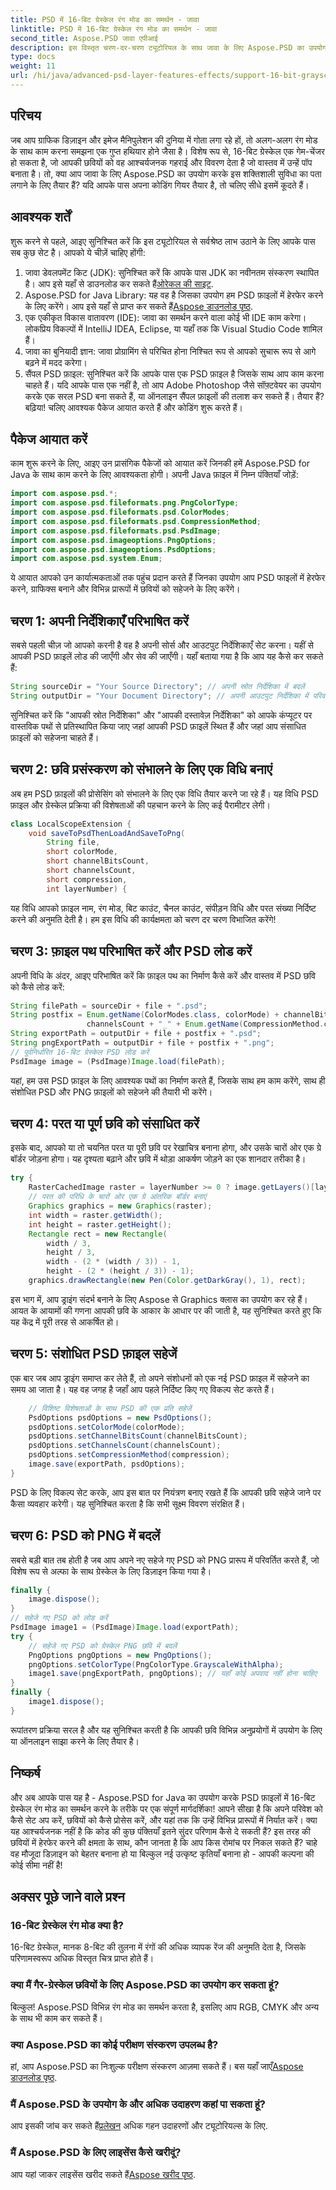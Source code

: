 ```yaml
---
title: PSD में 16-बिट ग्रेस्केल रंग मोड का समर्थन - जावा
linktitle: PSD में 16-बिट ग्रेस्केल रंग मोड का समर्थन - जावा
second_title: Aspose.PSD जावा एपीआई
description: इस विस्तृत चरण-दर-चरण ट्यूटोरियल के साथ जावा के लिए Aspose.PSD का उपयोग करके PSD फ़ाइलों में 16-बिट ग्रेस्केल रंग मोड को लागू करना सीखें।
type: docs
weight: 11
url: /hi/java/advanced-psd-layer-features-effects/support-16-bit-grayscale-color-mode-psd/
---
```

## परिचय
जब आप ग्राफिक डिज़ाइन और इमेज मैनिपुलेशन की दुनिया में गोता लगा रहे हों, तो अलग-अलग रंग मोड के साथ काम करना समझना एक गुप्त हथियार होने जैसा है। विशेष रूप से, 16-बिट ग्रेस्केल एक गेम-चेंजर हो सकता है, जो आपकी छवियों को वह आश्चर्यजनक गहराई और विवरण देता है जो वास्तव में उन्हें पॉप बनाता है। तो, क्या आप जावा के लिए Aspose.PSD का उपयोग करके इस शक्तिशाली सुविधा का पता लगाने के लिए तैयार हैं? यदि आपके पास अपना कोडिंग गियर तैयार है, तो चलिए सीधे इसमें कूदते हैं।
## आवश्यक शर्तें
शुरू करने से पहले, आइए सुनिश्चित करें कि इस ट्यूटोरियल से सर्वश्रेष्ठ लाभ उठाने के लिए आपके पास सब कुछ सेट है। आपको ये चीज़ें चाहिए होंगी:
1. जावा डेवलपमेंट किट (JDK): सुनिश्चित करें कि आपके पास JDK का नवीनतम संस्करण स्थापित है। आप इसे यहाँ से डाउनलोड कर सकते हैं[ओरेकल की साइट](https://www.oracle.com/java/technologies/javase-jdk11-downloads.html).
2.  Aspose.PSD for Java Library: यह वह है जिसका उपयोग हम PSD फ़ाइलों में हेरफेर करने के लिए करेंगे। आप इसे यहाँ से प्राप्त कर सकते हैं[Aspose डाउनलोड पृष्ठ](https://releases.aspose.com/psd/java/).
3. एक एकीकृत विकास वातावरण (IDE): जावा का समर्थन करने वाला कोई भी IDE काम करेगा। लोकप्रिय विकल्पों में IntelliJ IDEA, Eclipse, या यहाँ तक कि Visual Studio Code शामिल हैं।
4. जावा का बुनियादी ज्ञान: जावा प्रोग्रामिंग से परिचित होना निश्चित रूप से आपको सुचारू रूप से आगे बढ़ने में मदद करेगा।
5. सैंपल PSD फ़ाइल: सुनिश्चित करें कि आपके पास एक PSD फ़ाइल है जिसके साथ आप काम करना चाहते हैं। यदि आपके पास एक नहीं है, तो आप Adobe Photoshop जैसे सॉफ़्टवेयर का उपयोग करके एक सरल PSD बना सकते हैं, या ऑनलाइन सैंपल फ़ाइलों की तलाश कर सकते हैं।
तैयार हैं? बढ़िया! चलिए आवश्यक पैकेज आयात करते हैं और कोडिंग शुरू करते हैं।
## पैकेज आयात करें
काम शुरू करने के लिए, आइए उन प्रासंगिक पैकेजों को आयात करें जिनकी हमें Aspose.PSD for Java के साथ काम करने के लिए आवश्यकता होगी। अपनी Java फ़ाइल में निम्न पंक्तियाँ जोड़ें:
```java
import com.aspose.psd.*;
import com.aspose.psd.fileformats.png.PngColorType;
import com.aspose.psd.fileformats.psd.ColorModes;
import com.aspose.psd.fileformats.psd.CompressionMethod;
import com.aspose.psd.fileformats.psd.PsdImage;
import com.aspose.psd.imageoptions.PngOptions;
import com.aspose.psd.imageoptions.PsdOptions;
import com.aspose.psd.system.Enum;
```
ये आयात आपको उन कार्यात्मकताओं तक पहुंच प्रदान करते हैं जिनका उपयोग आप PSD फाइलों में हेरफेर करने, ग्राफिक्स बनाने और विभिन्न प्रारूपों में छवियों को सहेजने के लिए करेंगे।
## चरण 1: अपनी निर्देशिकाएँ परिभाषित करें
सबसे पहली चीज़ जो आपको करनी है वह है अपनी सोर्स और आउटपुट निर्देशिकाएँ सेट करना। यहीं से आपकी PSD फ़ाइलें लोड की जाएँगी और सेव की जाएँगी। यहाँ बताया गया है कि आप यह कैसे कर सकते हैं:
```java
String sourceDir = "Your Source Directory"; // अपनी स्रोत निर्देशिका में बदलें
String outputDir = "Your Document Directory"; // अपनी आउटपुट निर्देशिका में परिवर्तन करें
```
सुनिश्चित करें कि "आपकी स्रोत निर्देशिका" और "आपकी दस्तावेज़ निर्देशिका" को आपके कंप्यूटर पर वास्तविक पथों से प्रतिस्थापित किया जाए जहां आपकी PSD फ़ाइलें स्थित हैं और जहां आप संसाधित फ़ाइलों को सहेजना चाहते हैं।
## चरण 2: छवि प्रसंस्करण को संभालने के लिए एक विधि बनाएं
अब हम PSD फ़ाइलों की प्रोसेसिंग को संभालने के लिए एक विधि तैयार करने जा रहे हैं। यह विधि PSD फ़ाइल और ग्रेस्केल प्रक्रिया की विशेषताओं की पहचान करने के लिए कई पैरामीटर लेगी।
```java
class LocalScopeExtension {
    void saveToPsdThenLoadAndSaveToPng(
        String file,
        short colorMode,
        short channelBitsCount,
        short channelsCount,
        short compression,
        int layerNumber) {
```
यह विधि आपको फ़ाइल नाम, रंग मोड, बिट काउंट, चैनल काउंट, संपीड़न विधि और परत संख्या निर्दिष्ट करने की अनुमति देती है। हम इस विधि की कार्यक्षमता को चरण दर चरण विभाजित करेंगे!
## चरण 3: फ़ाइल पथ परिभाषित करें और PSD लोड करें
अपनी विधि के अंदर, आइए परिभाषित करें कि फ़ाइल पथ का निर्माण कैसे करें और वास्तव में PSD छवि को कैसे लोड करें:
```java
String filePath = sourceDir + file + ".psd";
String postfix = Enum.getName(ColorModes.class, colorMode) + channelBitsCount + "_" +
                 channelsCount + "_" + Enum.getName(CompressionMethod.class, compression);
String exportPath = outputDir + file + postfix + ".psd";
String pngExportPath = outputDir + file + postfix + ".png";
// पूर्वनिर्धारित 16-बिट ग्रेस्केल PSD लोड करें
PsdImage image = (PsdImage)Image.load(filePath);
```
यहां, हम उस PSD फ़ाइल के लिए आवश्यक पथों का निर्माण करते हैं, जिसके साथ हम काम करेंगे, साथ ही संशोधित PSD और PNG फ़ाइलों को सहेजने की तैयारी भी करेंगे।
## चरण 4: परत या पूर्ण छवि को संसाधित करें
इसके बाद, आपको या तो चयनित परत या पूरी छवि पर रेखाचित्र बनाना होगा, और उसके चारों ओर एक ग्रे बॉर्डर जोड़ना होगा। यह दृश्यता बढ़ाने और छवि में थोड़ा आकर्षण जोड़ने का एक शानदार तरीका है।
```java
try {
    RasterCachedImage raster = layerNumber >= 0 ? image.getLayers()[layerNumber] : image;
    // परत की परिधि के चारों ओर एक ग्रे आंतरिक बॉर्डर बनाएं
    Graphics graphics = new Graphics(raster);
    int width = raster.getWidth();
    int height = raster.getHeight();
    Rectangle rect = new Rectangle(
        width / 3,
        height / 3,
        width - (2 * (width / 3)) - 1,
        height - (2 * (height / 3)) - 1);
    graphics.drawRectangle(new Pen(Color.getDarkGray(), 1), rect);
```
इस भाग में, आप ड्राइंग संदर्भ बनाने के लिए Aspose से Graphics क्लास का उपयोग कर रहे हैं। आयत के आयामों की गणना आपकी छवि के आकार के आधार पर की जाती है, यह सुनिश्चित करते हुए कि यह केंद्र में पूरी तरह से आकर्षित हो।
## चरण 5: संशोधित PSD फ़ाइल सहेजें
एक बार जब आप ड्राइंग समाप्त कर लेते हैं, तो अपने संशोधनों को एक नई PSD फ़ाइल में सहेजने का समय आ जाता है। यह वह जगह है जहाँ आप पहले निर्दिष्ट किए गए विकल्प सेट करते हैं।
```java
    // विशिष्ट विशेषताओं के साथ PSD की एक प्रति सहेजें
    PsdOptions psdOptions = new PsdOptions();
    psdOptions.setColorMode(colorMode);
    psdOptions.setChannelBitsCount(channelBitsCount);
    psdOptions.setChannelsCount(channelsCount);
    psdOptions.setCompressionMethod(compression);
    image.save(exportPath, psdOptions);
}
```
PSD के लिए विकल्प सेट करके, आप इस बात पर नियंत्रण बनाए रखते हैं कि आपकी छवि सहेजे जाने पर कैसा व्यवहार करेगी। यह सुनिश्चित करता है कि सभी सूक्ष्म विवरण संरक्षित हैं।
## चरण 6: PSD को PNG में बदलें
सबसे बड़ी बात तब होती है जब आप अपने नए सहेजे गए PSD को PNG प्रारूप में परिवर्तित करते हैं, जो विशेष रूप से अल्फा के साथ ग्रेस्केल के लिए डिज़ाइन किया गया है।
```java
finally {
    image.dispose();
}
// सहेजे गए PSD को लोड करें
PsdImage image1 = (PsdImage)Image.load(exportPath);
try {
    // सहेजे गए PSD को ग्रेस्केल PNG छवि में बदलें
    PngOptions pngOptions = new PngOptions();
    pngOptions.setColorType(PngColorType.GrayscaleWithAlpha);
    image1.save(pngExportPath, pngOptions); // यहाँ कोई अपवाद नहीं होना चाहिए
}
finally {
    image1.dispose();
}
```
रूपांतरण प्रक्रिया सरल है और यह सुनिश्चित करती है कि आपकी छवि विभिन्न अनुप्रयोगों में उपयोग के लिए या ऑनलाइन साझा करने के लिए तैयार है।
## निष्कर्ष
और अब आपके पास यह है - Aspose.PSD for Java का उपयोग करके PSD फ़ाइलों में 16-बिट ग्रेस्केल रंग मोड का समर्थन करने के तरीके पर एक संपूर्ण मार्गदर्शिका! आपने सीखा है कि अपने परिवेश को कैसे सेट अप करें, छवियों को कैसे प्रोसेस करें, और यहां तक कि उन्हें विभिन्न प्रारूपों में निर्यात करें। क्या यह आश्चर्यजनक नहीं है कि कोड की कुछ पंक्तियाँ इतने सुंदर परिणाम कैसे दे सकती हैं?
इस तरह की छवियों में हेरफेर करने की क्षमता के साथ, कौन जानता है कि आप किस रोमांच पर निकल सकते हैं? चाहे वह मौजूदा डिज़ाइन को बेहतर बनाना हो या बिल्कुल नई उत्कृष्ट कृतियाँ बनाना हो - आपकी कल्पना की कोई सीमा नहीं है!

## अक्सर पूछे जाने वाले प्रश्न
### 16-बिट ग्रेस्केल रंग मोड क्या है?
16-बिट ग्रेस्केल, मानक 8-बिट की तुलना में रंगों की अधिक व्यापक रेंज की अनुमति देता है, जिसके परिणामस्वरूप अधिक विस्तृत चित्र प्राप्त होते हैं।
### क्या मैं गैर-ग्रेस्केल छवियों के लिए Aspose.PSD का उपयोग कर सकता हूं?
बिल्कुल! Aspose.PSD विभिन्न रंग मोड का समर्थन करता है, इसलिए आप RGB, CMYK और अन्य के साथ भी काम कर सकते हैं।
### क्या Aspose.PSD का कोई परीक्षण संस्करण उपलब्ध है?
 हां, आप Aspose.PSD का निःशुल्क परीक्षण संस्करण आज़मा सकते हैं। बस यहाँ जाएँ[Aspose डाउनलोड पृष्ठ](https://releases.aspose.com/).
### मैं Aspose.PSD के उपयोग के और अधिक उदाहरण कहां पा सकता हूं?
 आप इसकी जांच कर सकते हैं[प्रलेखन](https://reference.aspose.com/psd/java/) अधिक गहन उदाहरणों और ट्यूटोरियल्स के लिए.
### मैं Aspose.PSD के लिए लाइसेंस कैसे खरीदूं?
 आप यहां जाकर लाइसेंस खरीद सकते हैं[Aspose खरीद पृष्ठ](https://purchase.aspose.com/buy).